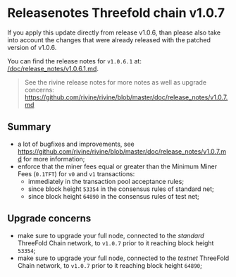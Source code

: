 # Releasenotes Threefold chain v1.0.7

If you apply this update directly from release v1.0.6,
than please also take into account the changes that were already released with the patched version of v1.0.6.

You can find the release notes for `v1.0.6.1` at: [/doc/release_notes/v1.0.6.1.md](/doc/release_notes/v1.0.6.1.md).

> See the rivine release notes for more notes as well as upgrade concerns:
> <https://github.com/rivine/rivine/blob/master/doc/release_notes/v1.0.7.md>

## Summary

- a lot of bugfixes and improvements, see <https://github.com/rivine/rivine/blob/master/doc/release_notes/v1.0.7.md> for more information;
- enforce that the miner fees equal or greater than the Minimum Miner Fees (`0.1TFT`) for `v0` and `v1` transactions:
  - immediately in the transaction pool acceptance rules;
  - since block height `53354` in the consensus rules of standard net;
  - since block height `64890` in the consensus rules of test net;

## Upgrade concerns

- make sure to upgrade your full node, connected to the _standard_ ThreeFold Chain network, to `v1.0.7` prior to it reaching block height `53354`;
- make sure to upgrade your full node, connected to the _testnet_ ThreeFold Chain network, to `v1.0.7` prior to it reaching block height `64890`;

